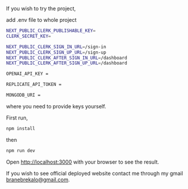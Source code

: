 If you wish to try the project,

add .env file to whole project
```bash
NEXT_PUBLIC_CLERK_PUBLISHABLE_KEY=
CLERK_SECRET_KEY=

NEXT_PUBLIC_CLERK_SIGN_IN_URL=/sign-in
NEXT_PUBLIC_CLERK_SIGN_UP_URL=/sign-up
NEXT_PUBLIC_CLERK_AFTER_SIGN_IN_URL=/dashboard
NEXT_PUBLIC_CLERK_AFTER_SIGN_UP_URL=/dashboard

OPENAI_API_KEY = 

REPLICATE_API_TOKEN = 

MONGODB_URI =
```
where you need to provide keys yourself.

First run,

```bash
npm install
```

then

```bash
npm run dev
```

Open [http://localhost:3000](http://localhost:3000) with your browser to see the result.

If you wish to see official deployed website contact me through my gmail branebrekalo@gmail.com.
